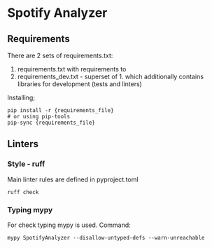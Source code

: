# Spotify Analyzer

## Requirements
There are 2 sets of requirements.txt:
1. requirements.txt with requirements to 
2. requirements_dev.txt - superset of 1. which additionally contains libraries
for development (tests and linters)

Installing;
```shell
pip install -r {requirements_file}
# or using pip-tools
pip-sync {requirements_file}
```

## Linters
### Style - ruff
Main linter rules are defined in pyproject.toml
```shell
ruff check
```
### Typing mypy
For check typing mypy is used. Command:
```shell
mypy SpotifyAnalyzer --disallow-untyped-defs --warn-unreachable
```
